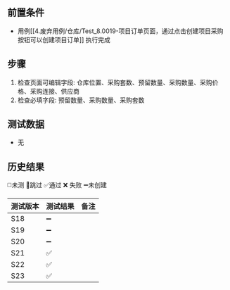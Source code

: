 
## 前置条件

- 用例[[4.废弃用例/仓库/Test_8.0019-项目订单页面，通过点击创建项目采购按钮可以创建项目订单]] 执行完成

## 步骤

1. 检查页面可编辑字段: 仓库位置、采购套数、预留数量、采购数量、采购价格、采购连接、供应商
2. 检查必填字段: 预留数量、采购数量、采购套数

## 测试数据

- 无

## 历史结果
 ◻️未测    🚫跳过     ✅通过    ❌ 失败    ➖未创建
 
| 测试版本 | 测试结果 | 备注 |
| ---- | ---- | ---- |
| S18 | ➖ |  |
| S19 | ➖ |  |
| S20 | ➖ |  |
| S21 | ✅ |  |
| S22 | ✅ |  |
| S23 | ✅ |  |
